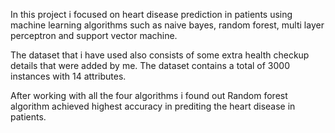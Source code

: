 In this project i focused on heart disease prediction in patients using machine learning algorithms such as naive bayes, random forest, multi layer perceptron and support vector machine.

The dataset that i have used also consists of some extra health checkup details that were added by me. The dataset contains a total of 3000 instances with 14 attributes.

After working with all the four algorithms i found out Random forest algorithm achieved highest accuracy in prediting the heart disease in patients.
